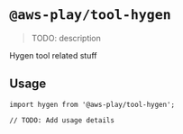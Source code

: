 # `@aws-play/tool-hygen`

> TODO: description

Hygen tool related stuff

## Usage

```
import hygen from '@aws-play/tool-hygen';

// TODO: Add usage details
```
